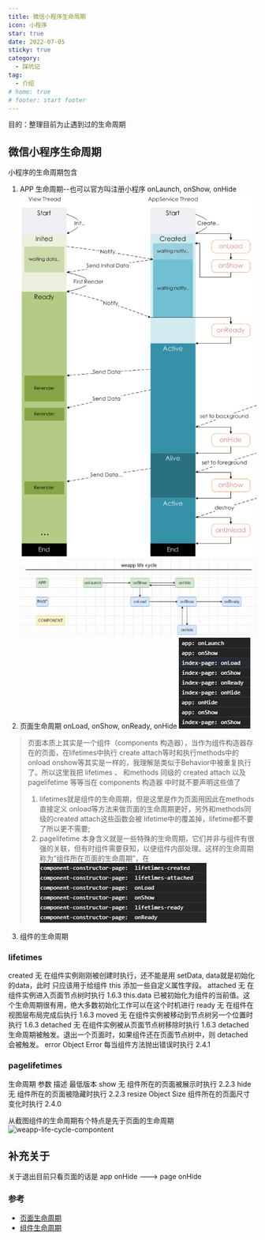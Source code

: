 ```yaml
---
title: 微信小程序生命周期
icon: 小程序
star: true
date: 2022-07-05
sticky: true
category:
  - 踩坑记
tag:
  - 介绍
# home: true
# footer: start footer
---
```


目的：整理目前为止遇到过的生命周期

<!-- more -->

## 微信小程序生命周期
小程序的生命周期包含
1. APP 生命周期--也可以官方叫注册小程序
onLaunch, onShow, onHide
![weapp-life-show](/images/weapp-life-show.jpg)
![weapp-life-cycle](/images/weapp-life-cycle.jpg)
2. 页面生命周期
onLoad, onShow, onReady, onHide
![weapp-life-cycle-page](/images/weapp-life-cycle-page.jpg)
> 页面本质上其实是一个组件（components 构造器），当作为组件构造器存在的页面，在lifetimes中执行 create attach等时和执行methods中的 onload onshow等其实是一样的，我理解是类似于Behavior中被重复执行了。所以这里我把 lifetimes 、 和methods 同级的 created attach 以及 pagelifetime 等等当在 components 构造器 中时就不要声明这些值了
> 1. lifetimes就是组件的生命周期，但是这里是作为页面用因此在methods直接定义 onload等方法来做页面的生命周期更好，另外和methods同级的created attach这些函数会被 lifetime中的覆盖掉，lifetime都不要了所以更不需要;
> 2. pagelifetime 本身含义就是一些特殊的生命周期，它们并非与组件有很强的关联，但有时组件需要获知，以便组件内部处理。这样的生命周期称为“组件所在页面的生命周期”，在
![weapp-life-cycle-compontent-constructor](/images/weapp-life-cycle-compontent-constructor.jpg)

3. 组件的生命周期
### lifetimes
created	无	在组件实例刚刚被创建时执行，还不能是用 setData, data就是初始化的data，此时 只应该用于给组件 this 添加一些自定义属性字段。
attached	无	在组件实例进入页面节点树时执行	1.6.3 this.data 已被初始化为组件的当前值。这个生命周期很有用，绝大多数初始化工作可以在这个时机进行
ready	无	在组件在视图层布局完成后执行	1.6.3
moved	无	在组件实例被移动到节点树另一个位置时执行	1.6.3
detached	无	在组件实例被从页面节点树移除时执行	1.6.3 detached 生命周期被触发。退出一个页面时，如果组件还在页面节点树中，则 detached 会被触发。
error	Object Error	每当组件方法抛出错误时执行  2.4.1
### pagelifetimes
生命周期	参数	描述	最低版本
show	无	组件所在的页面被展示时执行	2.2.3
hide	无	组件所在的页面被隐藏时执行	2.2.3
resize	Object Size	组件所在的页面尺寸变化时执行	2.4.0

从截图组件的生命周期有个特点是先于页面的生命周期
![weapp-life-cycle-compontent](/images/weapp-life-cycle-compontent.jpg)




## 补充关于
关于退出目前只看页面的话是
app onHide ---> page onHide


### 参考
- [页面生命周期](https://developers.weixin.qq.com/miniprogram/dev/framework/app-service/page-life-cycle.html)
- [组件生命周期](https://developers.weixin.qq.com/miniprogram/dev/framework/custom-component/lifetimes.html)




